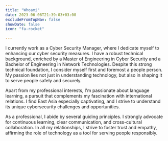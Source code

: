 ```yaml
---
title: "Whoami"
date: 2023-06-06T21:39:03+03:00
excludeFromTopNav: false
showDate: false
icon: "fa-rocket"

---
```


I currently work as a Cyber Security Manager, where I dedicate myself to enhancing our cyber security measures. I have a robust technical background, enriched by a Master of Engineering in Cyber Security and a Bachelor of Engineering in Network Technologies. Despite this strong technical foundation, I consider myself first and foremost a people person. My passion lies not just in understanding technology, but also in shaping it to serve people safely and securely.

Apart from my professional interests, I'm passionate about language learning, a pursuit that complements my fascination with international relations. I find East Asia especially captivating, and I strive to understand its unique cybersecurity challenges and opportunities.

As a professional, I abide by several guiding principles. I strongly advocate for continuous learning, clear communication, and cross-cultural collaboration. In all my relationships, I strive to foster trust and empathy, affirming the role of technology as a tool for serving people responsibly.

